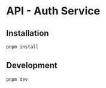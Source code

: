 # API - Auth Service

## Installation

```bash
pnpm install
```

## Development

```bash
pnpm dev
```
